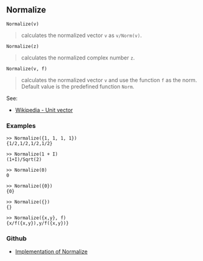 ## Normalize

```
Normalize(v)
```

> calculates the normalized vector `v` as `v/Norm(v)`.

```
Normalize(z)
```

> calculates the normalized complex number `z`.

```
Normalize(v, f)
```

> calculates the normalized vector `v` and use the function `f` as the norm. Default value is the predefined function `Norm`.

See: 
* [Wikipedia - Unit vector](https://en.wikipedia.org/wiki/Unit_vector)

### Examples

```
>> Normalize({1, 1, 1, 1})
{1/2,1/2,1/2,1/2}

>> Normalize(1 + I)
(1+I)/Sqrt(2) 

>> Normalize(0)
0

>> Normalize({0})
{0}

>> Normalize({})
{}

>> Normalize({x,y}, f)
{x/f({x,y}),y/f({x,y})}
```

### Github

* [Implementation of Normalize](https://github.com/axkr/symja_android_library/blob/master/symja_android_library/matheclipse-core/src/main/java/org/matheclipse/core/builtin/LinearAlgebra.java#L4230) 
